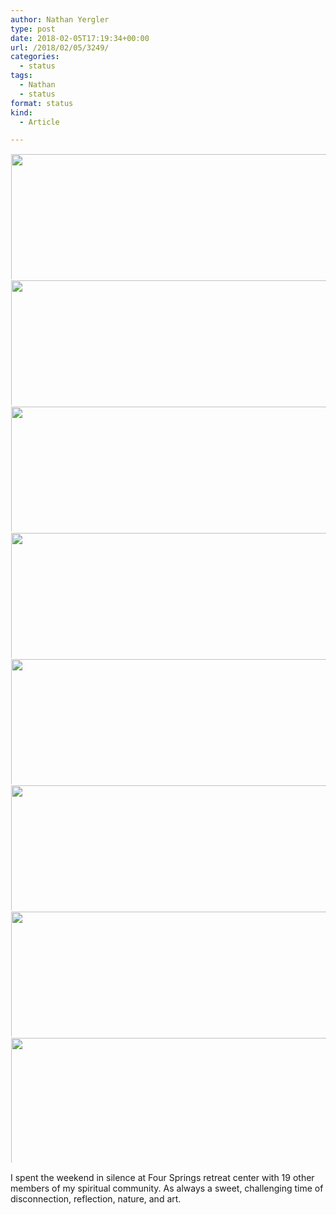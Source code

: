 ```yaml
---
author: Nathan Yergler
type: post
date: 2018-02-05T17:19:34+00:00
url: /2018/02/05/3249/
categories:
  - status
tags:
  - Nathan
  - status
format: status
kind:
  - Article

---
```

<img loading="lazy" src="http://status.yergler.net/uploads/2018/f5458dcc63.jpg" width="600" height="600" style="max-height: 200px; width: auto; padding: 1px;" /><img loading="lazy" src="http://status.yergler.net/uploads/2018/0350239bc0.jpg" width="600" height="600" style="max-height: 200px; width: auto; padding: 1px;" /><img loading="lazy" src="http://status.yergler.net/uploads/2018/ebe4f02fd8.jpg" width="600" height="600" style="max-height: 200px; width: auto; padding: 1px;" /><img loading="lazy" src="http://status.yergler.net/uploads/2018/2b8405412f.jpg" width="600" height="600" style="max-height: 200px; width: auto; padding: 1px;" /><img loading="lazy" src="http://status.yergler.net/uploads/2018/e1d98ed1df.jpg" width="600" height="600" style="max-height: 200px; width: auto; padding: 1px;" /><img loading="lazy" src="http://status.yergler.net/uploads/2018/eba198c9ec.jpg" width="600" height="600" style="max-height: 200px; width: auto; padding: 1px;" /><img loading="lazy" src="http://status.yergler.net/uploads/2018/96f8b3e2d2.jpg" width="600" height="600" style="max-height: 200px; width: auto; padding: 1px;" /><img loading="lazy" src="http://status.yergler.net/uploads/2018/d6b54a56c5.jpg" width="600" height="600" style="max-height: 200px; width: auto; padding: 1px;" />

I spent the weekend in silence at Four Springs retreat center with 19 other members of my spiritual community. As always a sweet, challenging time of disconnection, reflection, nature, and art.